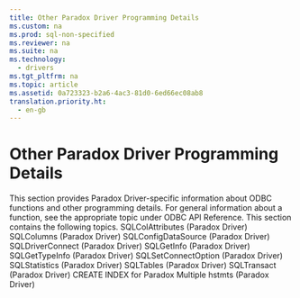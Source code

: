 ```yaml
---
title: Other Paradox Driver Programming Details
ms.custom: na
ms.prod: sql-non-specified
ms.reviewer: na
ms.suite: na
ms.technology: 
  - drivers
ms.tgt_pltfrm: na
ms.topic: article
ms.assetid: 0a723323-b2a6-4ac3-81d0-6ed66ec08ab8
translation.priority.ht: 
  - en-gb
---
```

# Other Paradox Driver Programming Details
<?xml version="1.0" encoding="utf-8"?>
<developerConceptualDocument xmlns="http://ddue.schemas.microsoft.com/authoring/2003/5" xmlns:xlink="http://www.w3.org/1999/xlink" xmlns:xsi="http://www.w3.org/2001/XMLSchema-instance" xsi:schemaLocation="http://ddue.schemas.microsoft.com/authoring/2003/5 http://dduestorage.blob.core.windows.net/ddueschema/developer.xsd">
  <introduction>
    <alert class="note">
      <para>This section provides Paradox Driver-specific information about ODBC functions and other programming details. For general information about a function, see the appropriate topic under <legacyLink xlink:href="b7a49774-f458-44ce-9a04-a0457501405b">ODBC API Reference</legacyLink>.</para>
    </alert>
    <para>This section contains the following topics.  </para>
    <list class="bullet">
      <listItem>
        <para>             <legacyLink xlink:href="bbeef024-d470-4d28-b61b-26997ef41007">SQLColAttributes (Paradox Driver)</legacyLink>           </para>
      </listItem>
      <listItem>
        <para>             <legacyLink xlink:href="d7831c7d-8be9-40a7-bc70-8d89db8fe8c9">SQLColumns (Paradox Driver)</legacyLink>           </para>
      </listItem>
      <listItem>
        <para>             <legacyLink xlink:href="59e84c4e-debe-49d7-b97b-84c736b0c793">SQLConfigDataSource (Paradox Driver)</legacyLink>           </para>
      </listItem>
      <listItem>
        <para>             <legacyLink xlink:href="c2ba486e-5e01-4e67-adb1-68511f5f0206">SQLDriverConnect (Paradox Driver)</legacyLink>           </para>
      </listItem>
      <listItem>
        <para>             <legacyLink xlink:href="43aab762-68f4-4128-b8f5-8878ea5f1258">SQLGetInfo (Paradox Driver)</legacyLink>           </para>
      </listItem>
      <listItem>
        <para>             <legacyLink xlink:href="e65063c7-ba9e-4cf0-ac13-4bb5bd2937db">SQLGetTypeInfo (Paradox Driver)</legacyLink>           </para>
      </listItem>
      <listItem>
        <para>             <legacyLink xlink:href="050ee2be-594e-4dbd-af67-8b6aae756cd1">SQLSetConnectOption (Paradox Driver)</legacyLink>           </para>
      </listItem>
      <listItem>
        <para>             <legacyLink xlink:href="886cab83-d599-4fbc-9c88-e8cb833aac4b">SQLStatistics (Paradox Driver)</legacyLink>           </para>
      </listItem>
      <listItem>
        <para>             <legacyLink xlink:href="d68adad6-97bd-4b47-bcf9-0102aafb00d4">SQLTables (Paradox Driver)</legacyLink>           </para>
      </listItem>
      <listItem>
        <para>             <legacyLink xlink:href="1d7f0c4c-f092-4bbb-9643-f7c9d07ed1af">SQLTransact (Paradox Driver)</legacyLink>           </para>
      </listItem>
      <listItem>
        <para>             <legacyLink xlink:href="6472bd69-b931-4bc2-a9bf-f1873ed4cdfe">CREATE INDEX for Paradox</legacyLink>           </para>
      </listItem>
      <listItem>
        <para>             <legacyLink xlink:href="66aecd94-092d-43d4-9583-74f5e2990eac">Multiple hstmts (Paradox Driver)</legacyLink>           </para>
      </listItem>
    </list>
  </introduction>
  <relatedTopics />
</developerConceptualDocument>